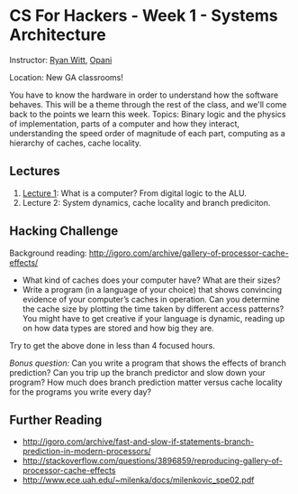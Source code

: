 # CS For Hackers - Week 1 - Systems Architecture

Instructor: [Ryan Witt](http://twitter.com/onecreativenerd), [Opani](http://opani.com/)

Location: New GA classrooms!

You have to know the hardware in order to understand how the software behaves. This
will be a theme through the rest of the class, and we'll come back to the
points we learn this week. Topics: Binary logic and the physics of
implementation, parts of a computer and how they interact, understanding the
speed order of magnitude of each part, computing as a hierarchy of caches,
cache locality.

## Lectures

1. [Lecture 1](https://github.com/ryanwitt/csh02/blob/master/week-01/lecture1.md): What is a computer? From digital logic to the ALU.
2. Lecture 2: System dynamics, cache locality and branch prediciton.

## Hacking Challenge

Background reading:
<http://igoro.com/archive/gallery-of-processor-cache-effects/>

- What kind of caches does your computer have? What are their sizes?  
- Write a program (in a language of your choice) that shows convincing evidence
  of your computer’s caches in operation. Can you determine the cache size by
  plotting the time taken by different access patterns?  You might have to get
  creative if your language is dynamic, reading up on how data types are stored
  and how big they are.

Try to get the above done in less than 4 focused hours.

*Bonus question:* Can you write a program that shows the effects of branch
prediction? Can you trip up the branch predictor and slow down your program?
How much does branch prediction matter versus cache locality for the programs
you write every day?


## Further Reading

- <http://igoro.com/archive/fast-and-slow-if-statements-branch-prediction-in-modern-processors/>
- <http://stackoverflow.com/questions/3896859/reproducing-gallery-of-processor-cache-effects>
- <http://www.ece.uah.edu/~milenka/docs/milenkovic_spe02.pdf>


